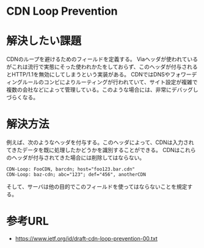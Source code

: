 # CDN Loop Prevention

# 解決したい課題
CDNのループを避けるためのフィールドを定義する。
Viaヘッダが使われているがこれは流行で実態にそった使われかたをしておらず、このヘッダが付与されるとHTTP/1.1を無効にしてしまうという実装がある。
CDNではDNSやフォワーディングルールのコンビによりルーティングが行われていて、サイト設定が複雑で複数の会社などによって管理している。このような場合には、非常にデバッグしづらくなる。

# 解決方法
例えば、次のようなヘッダを付与する。このヘッダによって、CDNは入力されてきたデータを既に処理したかどうかを識別することができる。
CDNはこれらのヘッダが付与されてきた場合には削除してはならない。
```
CDN-Loop: FooCDN, barcdn; host="foo123.bar.cdn"
CDN-Loop: baz-cdn; abc="123"; def="456", anotherCDN
```
そして、サーバは他の目的でこのフィールドを使ってはならないことを規定する。

# 参考URL
- https://www.ietf.org/id/draft-cdn-loop-prevention-00.txt

